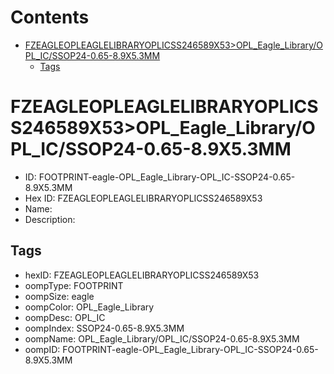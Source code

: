 



Contents
========

* [FZEAGLEOPLEAGLELIBRARYOPLICSS246589X53>OPL_Eagle_Library/OPL_IC/SSOP24-0.65-8.9X5.3MM](#fzeagleopleaglelibraryoplicss246589x53opl_eagle_libraryopl_icssop24-065-89x53mm)
	* [Tags](#tags)

# FZEAGLEOPLEAGLELIBRARYOPLICSS246589X53>OPL_Eagle_Library/OPL_IC/SSOP24-0.65-8.9X5.3MM

- ID: FOOTPRINT-eagle-OPL_Eagle_Library-OPL_IC-SSOP24-0.65-8.9X5.3MM
- Hex ID: FZEAGLEOPLEAGLELIBRARYOPLICSS246589X53
- Name: 
- Description: 

## Tags

- hexID: FZEAGLEOPLEAGLELIBRARYOPLICSS246589X53
- oompType: FOOTPRINT
- oompSize: eagle
- oompColor: OPL_Eagle_Library
- oompDesc: OPL_IC
- oompIndex: SSOP24-0.65-8.9X5.3MM
- oompName: OPL_Eagle_Library/OPL_IC/SSOP24-0.65-8.9X5.3MM
- oompID: FOOTPRINT-eagle-OPL_Eagle_Library-OPL_IC-SSOP24-0.65-8.9X5.3MM
